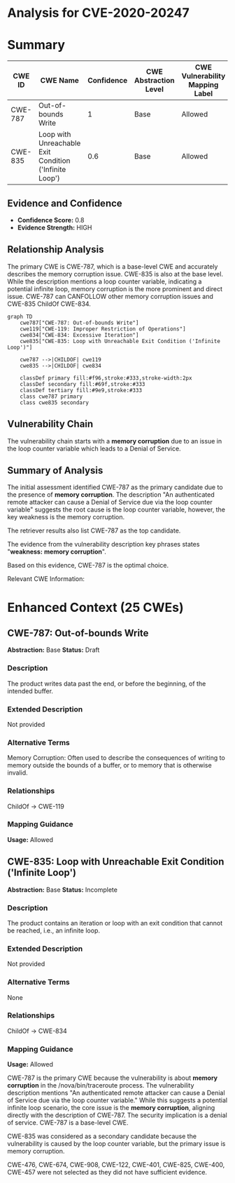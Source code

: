 # Analysis for CVE-2020-20247

# Summary
| CWE ID | CWE Name | Confidence | CWE Abstraction Level | CWE Vulnerability Mapping Label | CWE-Vulnerability Mapping Notes |
|---|---|---|---|---|---|
| CWE-787 | Out-of-bounds Write | 1 | Base | Allowed | Primary CWE |
| CWE-835 | Loop with Unreachable Exit Condition ('Infinite Loop') | 0.6 | Base | Allowed | Secondary Candidate |

## Evidence and Confidence

*   **Confidence Score:** 0.8
*   **Evidence Strength:** HIGH

## Relationship Analysis
The primary CWE is CWE-787, which is a base-level CWE and accurately describes the memory corruption issue. CWE-835 is also at the base level. While the description mentions a loop counter variable, indicating a potential infinite loop, memory corruption is the more prominent and direct issue. CWE-787 can CANFOLLOW other memory corruption issues and CWE-835 ChildOf CWE-834.

```mermaid
graph TD
    cwe787["CWE-787: Out-of-bounds Write"]
    cwe119["CWE-119: Improper Restriction of Operations"]
    cwe834["CWE-834: Excessive Iteration"]
    cwe835["CWE-835: Loop with Unreachable Exit Condition ('Infinite Loop')"]

    cwe787 -->|CHILDOF| cwe119
    cwe835 -->|CHILDOF| cwe834
    
    classDef primary fill:#f96,stroke:#333,stroke-width:2px
    classDef secondary fill:#69f,stroke:#333
    classDef tertiary fill:#9e9,stroke:#333
    class cwe787 primary
    class cwe835 secondary
```

## Vulnerability Chain
The vulnerability chain starts with a **memory corruption** due to an issue in the loop counter variable which leads to a Denial of Service.

## Summary of Analysis
The initial assessment identified CWE-787 as the primary candidate due to the presence of **memory corruption**. The description "An authenticated remote attacker can cause a Denial of Service due via the loop counter variable" suggests the root cause is the loop counter variable, however, the key weakness is the memory corruption.

The retriever results also list CWE-787 as the top candidate.

The evidence from the vulnerability description key phrases states "**weakness:** **memory corruption**".

Based on this evidence, CWE-787 is the optimal choice.

Relevant CWE Information:

# Enhanced Context (25 CWEs)

## CWE-787: Out-of-bounds Write
**Abstraction:** Base
**Status:** Draft

### Description
The product writes data past the end, or before the beginning, of the intended buffer.

### Extended Description
Not provided

### Alternative Terms
Memory Corruption: Often used to describe the consequences of writing to memory outside the bounds of a buffer, or to memory that is otherwise invalid.

### Relationships
ChildOf -> CWE-119

### Mapping Guidance
**Usage:** Allowed

## CWE-835: Loop with Unreachable Exit Condition ('Infinite Loop')
**Abstraction:** Base
**Status:** Incomplete

### Description
The product contains an iteration or loop with an exit condition that cannot be reached, i.e., an infinite loop.

### Extended Description
Not provided

### Alternative Terms
None

### Relationships
ChildOf -> CWE-834

### Mapping Guidance
**Usage:** Allowed

CWE-787 is the primary CWE because the vulnerability is about **memory corruption** in the /nova/bin/traceroute process. The vulnerability description mentions "An authenticated remote attacker can cause a Denial of Service due via the loop counter variable." While this suggests a potential infinite loop scenario, the core issue is the **memory corruption**, aligning directly with the description of CWE-787. The security implication is a denial of service. CWE-787 is a base-level CWE.

CWE-835 was considered as a secondary candidate because the vulnerability is caused by the loop counter variable, but the primary issue is memory corruption.

CWE-476, CWE-674, CWE-908, CWE-122, CWE-401, CWE-825, CWE-400, CWE-457 were not selected as they did not have sufficient evidence.